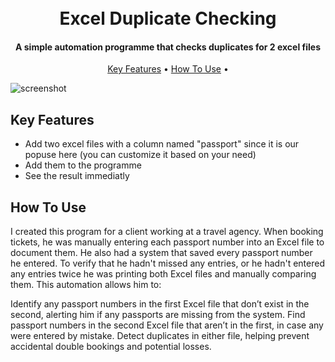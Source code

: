 
<h1 align="center">
  <br>
  Excel Duplicate Checking
  <br>
</h1>

<h4 align="center">A simple automation programme that checks duplicates for 2 excel files</h4>

<p align="center">
  <a href="#key-features">Key Features</a> •
  <a href="#how-to-use">How To Use</a> •
</p>

![screenshot](https://raw.githubusercontent.com/amitmerchant1990/electron-markdownify/master/app/img/markdownify.gif)

## Key Features

* Add two excel files with a column named "passport" since it is our popuse here (you can customize it based on your need)
* Add them to the programme
* See the result immediatly

## How To Use
I created this program for a client working at a travel agency. When booking tickets, he was manually entering each passport number into an Excel file to document them. He also had a system that saved every passport number he entered. To verify that he hadn't missed any entries, or he hadn't entered any entries twice he was printing both Excel files and manually comparing them. This automation allows him to:

Identify any passport numbers in the first Excel file that don’t exist in the second, alerting him if any passports are missing from the system.
Find passport numbers in the second Excel file that aren’t in the first, in case any were entered by mistake.
Detect duplicates in either file, helping prevent accidental double bookings and potential losses.
